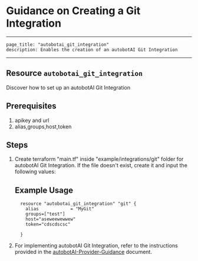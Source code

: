 # Guidance on Creating a Git Integration

---
    page_title: "autobotai_git_integration"
    description: Enables the creation of an autobotAI Git Integration
---

## Resource `autobotai_git_integration`
Discover how to set up an autobotAI Git Integration


## Prerequisites
1. apikey and url
2. alias,groups,host,token

## Steps 
1. Create terraform "main.tf" inside "example/integrations/git" folder for autobotAI Git Integration. If the file doesn't exist, create it and input the following values:
    ## Example Usage 
    ```
      resource "autobotai_git_integration" "git" {
        alias            = "MyGit"
        groups=["test"]
        host="aseweewewwew"
        token="cdscdscsc"

      }
    ```
2. For implementing autobotAI Git Integration, refer to the instructions provided in the [autobotAI-Provider-Guidance](../autobotAI_provider_guidance.md) document.